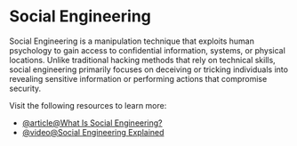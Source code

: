 # Social Engineering

Social Engineering is a manipulation technique that exploits human psychology to gain access to confidential information, systems, or physical locations. Unlike traditional hacking methods that rely on technical skills, social engineering primarily focuses on deceiving or tricking individuals into revealing sensitive information or performing actions that compromise security.

Visit the following resources to learn more:

- [@article@What Is Social Engineering?](https://www.cisco.com/c/en/us/products/security/what-is-social-engineering.html)
- [@video@Social Engineering Explained](https://www.youtube.com/shorts/DdCSraNCxhs)